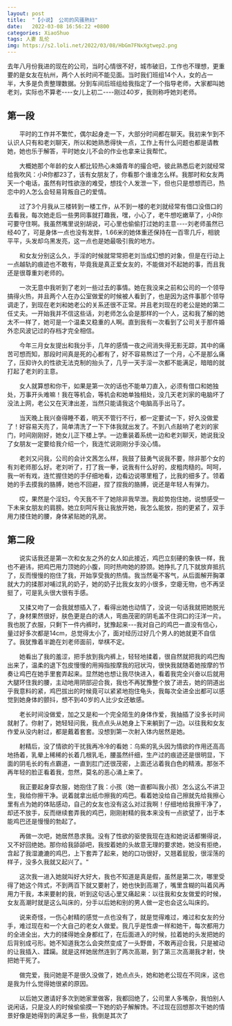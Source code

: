 ```yaml
---
layout: post
title:  "【小说】 公司的风骚熟妇"
date:   2022-03-08 16:56:22 +0800
categories: XiaoShuo
tags: 人妻 乱伦
img: https://s2.loli.net/2022/03/08/HbGm7FNxXgtwep2.png
---
```

去年八月份我进的现在的公司，当时心情很不好，城市破旧，工作也不理想，更重要的是女友在杭州，两个人长时间不能见面。当时我们班组14个人，女的占一半，大多是负责整理数据。分到车间后班组给我指定了一个指导老师，大家都叫她老刘，实际也不算老----女儿上初二----刚过40岁，我则称呼她刘老师。

## 第一段

　　平时的工作并不繁忙，偶尔起身走一下，大部分时间都在聊天。我初来乍到不认识人只有和老刘聊天，所以和她熟悉得快一点，工作上有什么问题也都是请教她，她也乐于解答，平时她女儿不会的作业也拿来让我帮忙。

　　大概她那个年龄的女人都比较热心未婚青年的撮合吧，彼此熟悉后老刘就经常给我吹风：小R你都23了，该有女朋友了，你看那个谁谁怎么样。我那时和女友两天一个电话，虽然有时性欲涨的难受，想找个人发泄一下，但也只是想想而已，热恋中的人怎么会轻易背叛自己的爱情。

　　过了3个月我从三楼转到一楼工作，从不到一楼的老刘就经常有借口没借口的去看我，每次她走后一些男同事就打趣我，嘿，小心了，老牛想吃嫩草了，小R你可要守住啊。我虽然嘴里说别胡说，可心里也偷偷打过她的主意----刘老师虽然已经40了，可是身体一点也没有发胖，1.66米的她体重还保持在一百零几斤，相貌平平，头发却乌黑发亮，这一点也是她最吸引我的地方。

　　和女友分别这么久，手淫的时候就常常把老刘当成幻想的对象，但是在行动上一点越轨的痕迹也不敢有，毕竟我是真正爱女友的，不能做对不起她的事，而且我还是很尊重刘老师的。

　　一次无意中我听到了老刘一些过去的事情。她在我没来之前和公司的一个领导搞得火热，并且两个人在办公室做爱的时候被人看到了，也是因为这件事那个领导调走了，到现在老刘和她老公的关系还很不正常。并且老刘现在的老公是她的第二任丈夫。一开始我并不信这些话，刘老师怎么会是那样的一个人，这和我了解的她太不一样了，她可是一个温柔又稳重的人啊。直到我有一次看到了公司关于那件婚外恋风波记过的存档才完全相信。

　　今年三月女友提出和我分手，几年的感情一夜之间消失得无影无踪，其中的痛苦可想而知，那段时间真是死的心都有了，好不容易熬过了一个月，心不是那么痛了，压抑许久的性欲无法克制的抬头了，几乎一天手淫一次都不能满足，暗暗的就打起了老刘的主意。

　　女人就算想和你干，如果是第一次的话也不能单刀直入，必须有借口和她独处，万事开头难嘛！我在等机会，等机会和她单独相处，没几天老刘家的电脑坏了没法上网，老公又在天津出差，当然只能请我这个电脑高手出马了。

　　当天晚上我兴奋得睡不着，明天不管行不行，都一定要试一下，好久没做爱了！好容易天亮了，简单清洗了一下下体我就出发了。不到八点敲响了老刘的家门，时间刚刚好，她女儿正下楼上学。一边重装着系统一边和老刘聊天，她说我没了女朋友一定要给我介绍一个，我连忙说刚刚分手没心情。

　　老刘又问我，公司的会计文茜怎么样，我鼓了鼓勇气说我不要，除非那个女的有刘老师那么好。老刘听了，打了我一拳，说我有什么好的，皮粗肉糙的。呵呵，我一听有戏，连忙握住她的手仔细地看，边看边说哪里粗了，比我的细多了。领着她的手去摸我的胳膊，她也不回避，捏了捏我的胳膊，说还是年轻人有弹力。

　　哎，果然是个淫妇，今天我不干了她除非我早泄。我趁势抱住她，说想感受一下未来女朋友的肩膀。她立刻呵斥我让我放开她，我怎么能放，抱的更紧了，双手用力搂住她的腰，身体紧贴她的乳房。

## 第二段

　　说实话我还是第一次和女友之外的女人如此接近，鸡巴立刻硬的象铁一样，我也不避讳，把鸡巴用力顶她的小腹，同时热吻她的脖颈。她挣扎了几下就放弃抵抗了，反而慢慢的抱住了我，开始享受我的热情。我当然毫不客气，从后面解开胸罩就大力的揉那对哺过乳的奶子，她的奶子比我女友的小很多，空瘪无物，也不再坚挺了，可是乳头很大很有手感。

　　又揉又吻了一会我就想插入了，看得出她也动情了，没说一句话我就把她脱光了，身材果然很好，肤色更是白的诱人，弯曲茂密的阴毛盖不住洞口的汪洋一片。我也脱了衣服，只剩下一件内裤时，犹豫起来---我对自己的鸡巴一直没有信心，量过好多次都是14cm，总觉得太小了，面对经历过好几个男人的她就更不自信了。我犹豫着半跪在刘老师面前，举棋不定。

　　她看出了我的羞涩，把手放到我内裤上，轻轻地揉着，很自然就把我的鸡巴掏出来了，温柔的退下包皮慢慢的用拇指按摩我的冠状沟，很快我就随着她按摩的节奏让鸡巴在她手里套弄起来。显然她也想让我尽快进入，看着我完全兴奋以后就用大腿环住我的腰，主动地用阴部迎合我，我也不再犹豫整个放了进去，她的阴道出乎我意料的紧，鸡巴拔出的时候竟可以紧紧地抱住龟头，我每次全进全出都可以感觉到她身体的颤抖，想不到40岁的人比少女还敏感。

　　老长时间没做爱，加之又是和一个完全陌生的身体作爱，我抽插了没多长时间就射了。你射了，她轻轻问我，我点点头从她身上下来躺到了一边。以往我和女友作爱从没内射过，都是戴着套套。没想到第一次射入体内居然是她。

　　射精后，没了情欲的干扰我再冷冷的看她：乌紫的乳头因为情欲的作用还高高地扬着，乳晕上稀稀的长着几根乳毛，腰虽然纤细，生产过的痕迹还是很明显，下面的阴毛长的有点霸道，一直到肛门还很茂密，上面还沾着我白色的精液。那张不再年轻的脸正看着我，忽然，莫名的恶心涌上来了。

　　我正要起身穿衣服，她抱住了我：小孩（她一直都叫我小孩）怎么这么不讲卫生，我给你擦干净。说着就拿出纸巾擦我的鸡巴。看着她没给自己擦就先给我擦心里有点为她的体贴感动，自己的女友也没有这么对过我啊！仔细地给我擦干净了，却还不放手，反而继续套弄我的鸡巴，刚刚射精的我本来没有一点欲望了，出于本能鸡巴还是慢慢的勃起了。

　　再做一次吧，她居然恳求我。没有了性欲的驱使我现在连和她说话都懒得说，又不好回绝她。那你给我舔舔吧，我按着她的头故意无理的要求她，她没有拒绝，含起了我湿漉漉的鸡巴，上下套弄了起来，她的口功很好，又翘着屁股，很淫荡的样子，没多久我就又起兴了。“

　　这次我一进入她就叫好大好大，我也不知道是真是假，虽然是第二次，哪里受得了她这个阵式，不到两百下就又要射了，她也快到高潮了，嘴里含糊的叫着风再用力干我，本来要射的我，听到这句话心里又痛起来：以往我和女友做爱的时候，女友高潮时就是这么叫床的，分手以后她和别的男人做一定也会这么叫床的。

　　说来奇怪，一伤心射精的感觉一点也没有了，就是觉得难过，难过和女友的分手，难过现在和一个大自己的老女人做爱。我几乎是性虐一样和她干，每次都用力的全进全出，大力的揉得她全身都红了，在后面进入的时候，拉着她的头发把她的后背别成弓形。她不知道我怎么会突然变成了一头野兽，不敢再迎合我，只是被动的让我插入、蹂躏。就是这样她居然连到了两次高潮，到了第三次高潮我才射，快把她干死了。

　　做完爱，我问她是不是很久没做了，她点点头，她和她老公现在不同床，这也是我为什么觉得她很紧的原因。

　　以后她又邀请好多次到她家里做客，我都回绝了，公司里人多嘴杂，我怕别人说闲话，只是没人的时候偷偷摸一下她的奶子解解馋。不过现在回想那次干她的情景好像是她得到的满足多一些，我倒是其次了